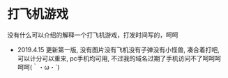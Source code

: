 # 打飞机游戏

没有什么可以介绍的解释一个打飞机游戏，打发时间写的，呵呵

* 2019.4.15 更新第一版, 没有图片没有飞机没有子弹没有小怪兽, 凑合着打吧, 可以计分可以重来, pc手机均可用, 不过我的域名过期了手机访问不了呵呵呵呵呵(｀・ω・´)